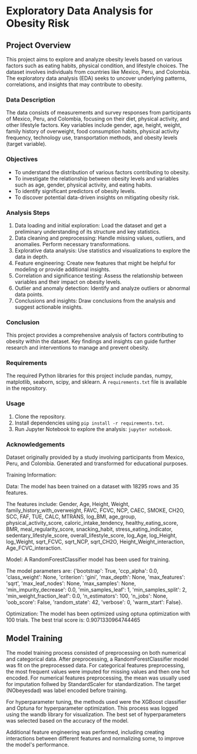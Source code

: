 
# Exploratory Data Analysis for Obesity Risk

## Project Overview

This project aims to explore and analyze obesity levels based on various factors such as eating habits, physical condition, and lifestyle choices. The dataset involves individuals from countries like Mexico, Peru, and Colombia. The exploratory data analysis (EDA) seeks to uncover underlying patterns, correlations, and insights that may contribute to obesity.

### Data Description

The data consists of measurements and survey responses from participants of Mexico, Peru, and Colombia, focusing on their diet, physical activity, and other lifestyle factors. Key variables include gender, age, height, weight, family history of overweight, food consumption habits, physical activity frequency, technology use, transportation methods, and obesity levels (target variable).

### Objectives

- To understand the distribution of various factors contributing to obesity.
- To investigate the relationship between obesity levels and variables such as age, gender, physical activity, and eating habits.
- To identify significant predictors of obesity levels.
- To discover potential data-driven insights on mitigating obesity risk.

### Analysis Steps

1. Data loading and initial exploration: Load the dataset and get a preliminary understanding of its structure and key statistics.
2. Data cleaning and preprocessing: Handle missing values, outliers, and anomalies. Perform necessary transformations.
3. Explorative data analysis: Use statistics and visualizations to explore the data in depth.
4. Feature engineering: Create new features that might be helpful for modeling or provide additional insights.
5. Correlation and significance testing: Assess the relationship between variables and their impact on obesity levels.
6. Outlier and anomaly detection: Identify and analyze outliers or abnormal data points.
7. Conclusions and insights: Draw conclusions from the analysis and suggest actionable insights.

### Conclusion

This project provides a comprehensive analysis of factors contributing to obesity within the dataset. Key findings and insights can guide further research and interventions to manage and prevent obesity.

### Requirements

The required Python libraries for this project include pandas, numpy, matplotlib, seaborn, scipy, and sklearn. A `requirements.txt` file is available in the repository.

### Usage

1. Clone the repository.
2. Install dependencies using `pip install -r requirements.txt`.
3. Run Jupyter Notebook to explore the analysis: `jupyter notebook`.

### Acknowledgements

Dataset originally provided by a study involving participants from Mexico, Peru, and Colombia. Generated and transformed for educational purposes.
    
Training Information:

Data:
The model has been trained on a dataset with 18295 rows and 35 features.

The features include: Gender, Age, Height, Weight, family_history_with_overweight, FAVC, FCVC, NCP, CAEC, SMOKE, CH2O, SCC, FAF, TUE, CALC, MTRANS, log_BMI, age_group, physical_activity_score, caloric_intake_tendency, healthy_eating_score, BMR, meal_regularity_score, snacking_habit, stress_eating_indicator, sedentary_lifestyle_score, overall_lifestyle_score, log_Age, log_Height, log_Weight, sqrt_FCVC, sqrt_NCP, sqrt_CH2O, Height_Weight_interaction, Age_FCVC_interaction.

Model:
A RandomForestClassifier model has been used for training.

The model parameters are: {'bootstrap': True, 'ccp_alpha': 0.0, 'class_weight': None, 'criterion': 'gini', 'max_depth': None, 'max_features': 'sqrt', 'max_leaf_nodes': None, 'max_samples': None, 'min_impurity_decrease': 0.0, 'min_samples_leaf': 1, 'min_samples_split': 2, 'min_weight_fraction_leaf': 0.0, 'n_estimators': 100, 'n_jobs': None, 'oob_score': False, 'random_state': 42, 'verbose': 0, 'warm_start': False}.

Optimization:
The model has been optimized using optuna optimization with 100 trials.
The best trial score is: 0.9071330964744465



## Model Training
The model training process consisted of preprocessing on both numerical and categorical data.
After preprocessing, a RandomForestClassifier model was fit on the preprocessed data.
For categorical features preprocessing, the most frequent values were imputed for missing values and then one hot encoded.
For numerical features preprocessing, the mean was usually used for imputation follwed by StandardScaler for standardization.
The target (NObeyesdad) was label encoded before training.

For hyperparameter tuning, the methods used were the XGBoost classifier and Optuna for hyperparameter optimization.
This process was logged using the wandb library for visualization.
The best set of hyperparameters was selected based on the accuracy of the model.

Additional feature engineering was performed, including creating interactions between different features and normalizing some, to improve the model's performance.

